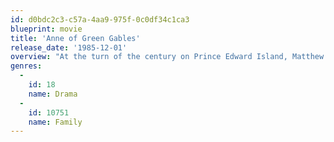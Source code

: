 ```yaml
---
id: d0bdc2c3-c57a-4aa9-975f-0c0df34c1ca3
blueprint: movie
title: 'Anne of Green Gables'
release_date: '1985-12-01'
overview: "At the turn of the century on Prince Edward Island, Matthew Cuthbert and his sister Marilla decide to take on an orphan boy as help for their farm. But they get an unexpected jolt when they're mistakenly sent a girl instead: Anne Shirley. Anne's a dreamer with an unusual point of view, far removed from Marilla's pragmatic ways, and it's only on trial that Marilla agrees to keep Anne."
genres:
  -
    id: 18
    name: Drama
  -
    id: 10751
    name: Family
---
```

